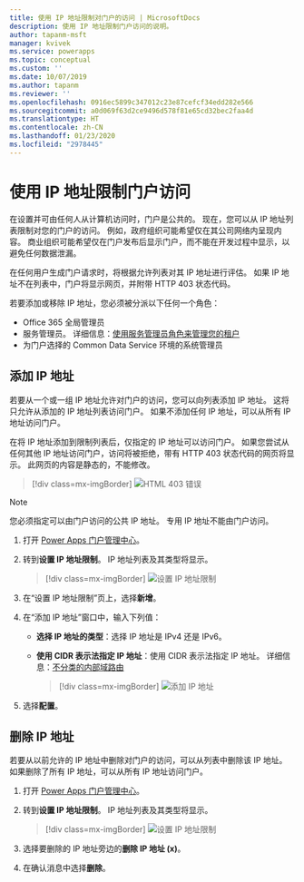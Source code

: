 ```yaml
---
title: 使用 IP 地址限制对门户的访问 | MicrosoftDocs
description: 使用 IP 地址限制门户访问的说明。
author: tapanm-msft
manager: kvivek
ms.service: powerapps
ms.topic: conceptual
ms.custom: ''
ms.date: 10/07/2019
ms.author: tapanm
ms.reviewer: ''
ms.openlocfilehash: 0916ec5899c347012c23e87cefcf34edd282e566
ms.sourcegitcommit: a0d069f63d2ce9496d578f81e65cd32bec2faa4d
ms.translationtype: HT
ms.contentlocale: zh-CN
ms.lasthandoff: 01/23/2020
ms.locfileid: "2978445"
---
```

# <a name="restrict-portal-access-by-ip-address"></a>使用 IP 地址限制门户访问

在设置并可由任何人从计算机访问时，门户是公共的。 现在，您可以从 IP 地址列表限制对您的门户的访问。 例如，政府组织可能希望仅在其公司网络内呈现内容。 商业组织可能希望仅在门户发布后显示门户，而不能在开发过程中显示，以避免任何数据泄漏。

在任何用户生成门户请求时，将根据允许列表对其 IP 地址进行评估。 如果 IP 地址不在列表中，门户将显示网页，并附带 HTTP 403 状态代码。

若要添加或移除 IP 地址，您必须被分派以下任何一个角色：
- Office 365 全局管理员 
-  服务管理员。 详细信息：[使用服务管理员角色来管理您的租户](https://technet.microsoft.com/library/mt793847.aspx)  
- 为门户选择的 Common Data Service 环境的系统管理员

## <a name="add-an-ip-address"></a>添加 IP 地址

若要从一个或一组 IP 地址允许对门户的访问，您可以向列表添加 IP 地址。 这将只允许从添加的 IP 地址列表访问门户。 如果不添加任何 IP 地址，可以从所有 IP 地址访问门户。

在将 IP 地址添加到限制列表后，仅指定的 IP 地址可以访问门户。 如果您尝试从任何其他 IP 地址访问门户，访问将被拒绝，带有 HTTP 403 状态代码的网页将显示。 此网页的内容是静态的，不能修改。

> [!div class=mx-imgBorder]
> ![HTML 403 错误](../media/ip-address-page-error.png "HTML 403 错误")  

> [!NOTE]
> 您必须指定可以由门户访问的公共 IP 地址。 专用 IP 地址不能由门户访问。

1.  打开 [Power Apps 门户管理中心](admin-overview.md)。

2.  转到**设置 IP 地址限制**。 IP 地址列表及其类型将显示。

    > [!div class=mx-imgBorder]
    > ![设置 IP 地址限制](../media/set-up-ip-address-restrict.png "设置 IP 地址限制")

3.  在“设置 IP 地址限制”页上，选择**新增**。

4.  在“添加 IP 地址”窗口中，输入下列值：

    - **选择 IP 地址的类型**：选择 IP 地址是 IPv4 还是 IPv6。

    - **使用 CIDR 表示法指定 IP 地址**：使用 CIDR 表示法指定 IP 地址。 详细信息：[不分类的内部域路由](https://en.wikipedia.org/wiki/Classless_Inter-Domain_Routing)

      > [!div class=mx-imgBorder]
      > ![添加 IP 地址](../media/add-ip-address.png "添加 IP 地址")    

5.  选择**配置**。

## <a name="remove-an-ip-address"></a>删除 IP 地址

若要从以前允许的 IP 地址中删除对门户的访问，可以从列表中删除该 IP 地址。 如果删除了所有 IP 地址，可以从所有 IP 地址访问门户。

1.  打开 [Power Apps 门户管理中心](admin-overview.md)。

2.  转到**设置 IP 地址限制**。 IP 地址列表及其类型将显示。

    > [!div class=mx-imgBorder]
    > ![设置 IP 地址限制](../media/set-up-ip-address-restrict.png "设置 IP 地址限制")

3.  选择要删除的 IP 地址旁边的**删除 IP 地址 (x)**。

4.  在确认消息中选择**删除**。

